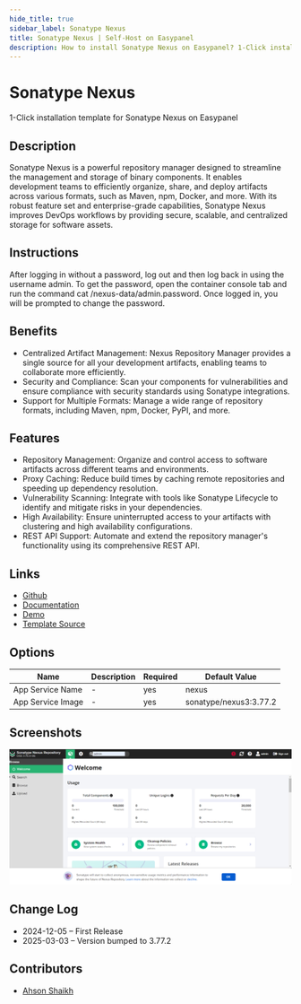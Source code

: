 ```yaml
---
hide_title: true
sidebar_label: Sonatype Nexus
title: Sonatype Nexus | Self-Host on Easypanel
description: How to install Sonatype Nexus on Easypanel? 1-Click installation template for Sonatype Nexus on Easypanel
---
```


<!-- generated -->

# Sonatype Nexus

1-Click installation template for Sonatype Nexus on Easypanel

## Description

Sonatype Nexus is a powerful repository manager designed to streamline the management and storage of binary components. It enables development teams to efficiently organize, share, and deploy artifacts across various formats, such as Maven, npm, Docker, and more. With its robust feature set and enterprise-grade capabilities, Sonatype Nexus improves DevOps workflows by providing secure, scalable, and centralized storage for software assets.

## Instructions

After logging in without a password, log out and then log back in using the username admin. To get the password, open the container console tab and run the command cat /nexus-data/admin.password. Once logged in, you will be prompted to change the password.

## Benefits

- Centralized Artifact Management: Nexus Repository Manager provides a single source for all your development artifacts, enabling teams to collaborate more efficiently.
- Security and Compliance: Scan your components for vulnerabilities and ensure compliance with security standards using Sonatype integrations.
- Support for Multiple Formats: Manage a wide range of repository formats, including Maven, npm, Docker, PyPI, and more.

## Features

- Repository Management: Organize and control access to software artifacts across different teams and environments.
- Proxy Caching: Reduce build times by caching remote repositories and speeding up dependency resolution.
- Vulnerability Scanning: Integrate with tools like Sonatype Lifecycle to identify and mitigate risks in your dependencies.
- High Availability: Ensure uninterrupted access to your artifacts with clustering and high availability configurations.
- REST API Support: Automate and extend the repository manager's functionality using its comprehensive REST API.

## Links

- [Github](https://github.com/sonatype/nexus-public)
- [Documentation](https://help.sonatype.com/repomanager3)
- [Demo](https://www.sonatype.com/nexus-repository-sonatype)
- [Template Source](https://github.com/easypanel-io/templates/tree/main/templates/sonatype-nexus)

## Options

Name | Description | Required | Default Value
-|-|-|-
App Service Name | - | yes | nexus
App Service Image | - | yes | sonatype/nexus3:3.77.2

## Screenshots

![Sonatype Nexus Screenshot](./assets/screenshot.png)

## Change Log

- 2024-12-05 – First Release
- 2025-03-03 – Version bumped to 3.77.2

## Contributors

- [Ahson Shaikh](https://github.com/Ahson-Shaikh)
